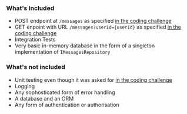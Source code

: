 ### What's Included
 - POST endpoint at `/messages` as specified [in the coding challenge](https://github.com/tandembank/engineering-recruitment-resources/blob/master/backend/backend-coding-challenge.md)
 - GET enpoint with URL `/messages?userId={userId}` as specified [in the coding challenge](https://github.com/tandembank/engineering-recruitment-resources/blob/master/backend/backend-coding-challenge.md)
 - Integration Tests
 - Very basic in-memory database in the form of a singleton implementation of `IMessagesRepository`

### What's not included
- Unit testing even though it was asked for [in the coding challenge](https://github.com/tandembank/engineering-recruitment-resources/blob/master/backend/backend-coding-challenge.md)
- Logging
- Any sophosticated form of error handling
- A database and an ORM
- Any form of authentication or authorisation
